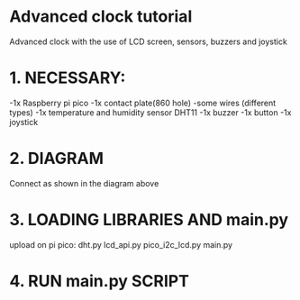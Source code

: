 # Advanced clock tutorial
Advanced clock with the use of LCD screen, sensors, buzzers and joystick

# 1. NECESSARY:
-1x Raspberry pi pico
-1x contact plate(860 hole)
-some wires (different types)
-1x temperature and humidity sensor DHT11
-1x buzzer
-1x button
-1x joystick

# 2. DIAGRAM


Connect as shown in the diagram above

# 3. LOADING LIBRARIES AND main.py
upload on pi pico:
dht.py
lcd_api.py
pico_i2c_lcd.py
main.py

# 4. RUN main.py SCRIPT
